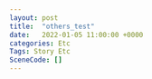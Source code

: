 ```yaml
---
layout: post
title:  "others_test"
date:   2022-01-05 11:00:00 +0000
categories: Etc
Tags: Story Etc
SceneCode: []
---
```

